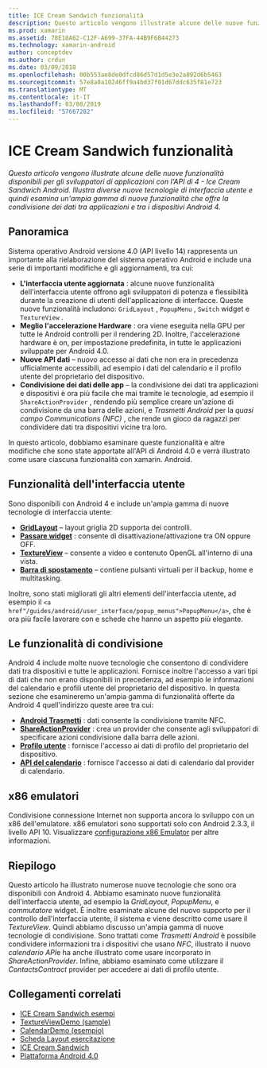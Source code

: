 ```yaml
---
title: ICE Cream Sandwich funzionalità
description: Questo articolo vengono illustrate alcune delle nuove funzionalità disponibili per gli sviluppatori di applicazioni con l'API di 4 - Ice Cream Sandwich Android. Illustra diverse nuove tecnologie di interfaccia utente e quindi esamina un'ampia gamma di nuove funzionalità che offre la condivisione dei dati tra applicazioni e tra i dispositivi Android 4.
ms.prod: xamarin
ms.assetid: 78E18A62-C12F-A699-37FA-44B9F6B44273
ms.technology: xamarin-android
author: conceptdev
ms.author: crdun
ms.date: 03/09/2018
ms.openlocfilehash: 00b553ae8de0dfcd86d57d1d5e3e2a892d6b5463
ms.sourcegitcommit: 57e8a0a10246ff9a4bd37f01d67ddc635f81e723
ms.translationtype: MT
ms.contentlocale: it-IT
ms.lasthandoff: 03/08/2019
ms.locfileid: "57667282"
---
```

# <a name="ice-cream-sandwich-features"></a>ICE Cream Sandwich funzionalità

_Questo articolo vengono illustrate alcune delle nuove funzionalità disponibili per gli sviluppatori di applicazioni con l'API di 4 - Ice Cream Sandwich Android. Illustra diverse nuove tecnologie di interfaccia utente e quindi esamina un'ampia gamma di nuove funzionalità che offre la condivisione dei dati tra applicazioni e tra i dispositivi Android 4._

## <a name="overview"></a>Panoramica

Sistema operativo Android versione 4.0 (API livello 14) rappresenta un importante alla rielaborazione del sistema operativo Android e include una serie di importanti modifiche e gli aggiornamenti, tra cui:

-   **L'interfaccia utente aggiornata** : alcune nuove funzionalità dell'interfaccia utente offrono agli sviluppatori di potenza e flessibilità durante la creazione di utenti dell'applicazione di interfacce. Queste nuove funzionalità includono: `GridLayout` , `PopupMenu` , `Switch` widget e `TextureView` . 
-   **Meglio l'accelerazione Hardware** : ora viene eseguita nella GPU per tutte le Android controlli per il rendering 2D. Inoltre, l'accelerazione hardware è on, per impostazione predefinita, in tutte le applicazioni sviluppate per Android 4.0. 
-   **Nuove API dati** – nuovo accesso ai dati che non era in precedenza ufficialmente accessibili, ad esempio i dati del calendario e il profilo utente del proprietario del dispositivo. 
-   **Condivisione dei dati delle app** – la condivisione dei dati tra applicazioni e dispositivi è ora più facile che mai tramite le tecnologie, ad esempio il `ShareActionProvider` , rendendo più semplice creare un'azione di condivisione da una barra delle azioni, e *Trasmetti Android* per la *quasi campo Communications (NFC)* , che rende un gioco da ragazzi per condividere dati tra dispositivi vicine tra loro. 


In questo articolo, dobbiamo esaminare queste funzionalità e altre modifiche che sono state apportate all'API di Android 4.0 e verrà illustrato come usare ciascuna funzionalità con xamarin. Android.

## <a name="user-interface-features"></a>Funzionalità dell'interfaccia utente

Sono disponibili con Android 4 e include un'ampia gamma di nuove tecnologie di interfaccia utente:

-   **[GridLayout](~/android/user-interface/layouts/grid-layout.md)**  – layout griglia 2D supporta dei controlli. 
-   **[Passare widget](~/android/user-interface/controls/switch.md)**  : consente di disattivazione/attivazione tra ON oppure OFF. 
-   **[TextureView](~/android/user-interface/controls/texture-view.md)**  – consente a video e contenuto OpenGL all'interno di una vista. 
-   **[Barra di spostamento](~/android/user-interface/controls/navigation-bar.md)**  – contiene pulsanti virtuali per il backup, home e multitasking. 


Inoltre, sono stati migliorati gli altri elementi dell'interfaccia utente, ad esempio il `<a href"/guides/android/user_interface/popup_menus">PopupMenu</a>`, che è ora più facile lavorare con e schede che hanno un aspetto più elegante.

## <a name="sharing-features"></a>Le funzionalità di condivisione

Android 4 include molte nuove tecnologie che consentono di condividere dati tra dispositivi e tutte le applicazioni. Fornisce inoltre l'accesso a vari tipi di dati che non erano disponibili in precedenza, ad esempio le informazioni del calendario e profili utente del proprietario del dispositivo. In questa sezione che esamineremo un'ampia gamma di funzionalità offerte da Android 4 quell'indirizzo queste aree tra cui:

-  **[Android Trasmetti](~/android/platform/android-beam.md)**  : dati consente la condivisione tramite NFC.
-   **[ShareActionProvider](~/android/user-interface/controls/action-bar.md)**  : crea un provider che consente agli sviluppatori di specificare azioni condivisione dalla barra delle azioni. 
-   **[Profilo utente](~/android/user-interface/user-profile.md)**  : fornisce l'accesso ai dati di profilo del proprietario del dispositivo. 
-   **[API del calendario](~/android/user-interface/controls/calendar.md)**  : fornisce l'accesso ai dati di calendario dal provider di calendario. 

## <a name="x86-emulators"></a>x86 emulatori

Condivisione connessione Internet non supporta ancora lo sviluppo con un x86 dell'emulatore. x86 emulatori sono supportati solo con Android 2.3.3, il livello API 10. Visualizzare [configurazione x86 Emulator](~/android/get-started/installation/android-emulator/index.md) per altre informazioni.

## <a name="summary"></a>Riepilogo

Questo articolo ha illustrato numerose nuove tecnologie che sono ora disponibili con Android 4. Abbiamo esaminato nuove funzionalità dell'interfaccia utente, ad esempio la *GridLayout*, *PopupMenu*, e *commutatore* widget. È inoltre esaminate alcune del nuovo supporto per il controllo dell'interfaccia utente, il sistema e viene descritto come usare il *TextureView*. Quindi abbiamo discusso un'ampia gamma di nuove tecnologie di condivisione. Sono trattati come *Trasmetti Android* è possibile condividere informazioni tra i dispositivi che usano *NFC*, illustrato il nuovo *calendario API*e ha anche illustrato come usare incorporato in  *ShareActionProvider*.
Infine, abbiamo esaminato come utilizzare il *ContactsContract* provider per accedere ai dati di profilo utente.



## <a name="related-links"></a>Collegamenti correlati

- [ICE Cream Sandwich esempi](https://developer.xamarin.com/samples/monodroid/PlatformFeatures/ICS_Samples/)
- [TextureViewDemo (sample)](https://developer.xamarin.com/samples/monodroid/TextureViewDemo/)
- [CalendarDemo (esempio)](https://developer.xamarin.com/samples/monodroid/CalendarDemo/)
- [Scheda Layout esercitazione](~/android/user-interface/layouts/tab-layout/index.md)
- [ICE Cream Sandwich](https://developer.android.com/about/versions/android-4.0-highlights.html)
- [Piattaforma Android 4.0](https://developer.android.com/about/versions/android-4.0.html)
